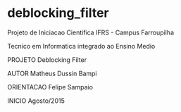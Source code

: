 # deblocking_filter

 Projeto de Iniciacao Cientifica IFRS - Campus Farroupilha
 
 Tecnico em Informatica integrado ao Ensino Medio
 
 PROJETO    Deblocking Filter
 
 AUTOR      Matheus Dussin Bampi
 
 ORIENTACAO Felipe Sampaio

 INICIO     Agosto/2015

